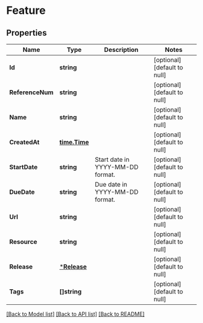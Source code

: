 # Feature

## Properties
Name | Type | Description | Notes
------------ | ------------- | ------------- | -------------
**Id** | **string** |  | [optional] [default to null]
**ReferenceNum** | **string** |  | [optional] [default to null]
**Name** | **string** |  | [optional] [default to null]
**CreatedAt** | [**time.Time**](time.Time.md) |  | [optional] [default to null]
**StartDate** | **string** | Start date in YYYY-MM-DD format. | [optional] [default to null]
**DueDate** | **string** | Due date in YYYY-MM-DD format. | [optional] [default to null]
**Url** | **string** |  | [optional] [default to null]
**Resource** | **string** |  | [optional] [default to null]
**Release** | [***Release**](Release.md) |  | [optional] [default to null]
**Tags** | **[]string** |  | [optional] [default to null]

[[Back to Model list]](../README.md#documentation-for-models) [[Back to API list]](../README.md#documentation-for-api-endpoints) [[Back to README]](../README.md)


